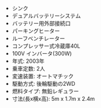 * シンク
* デュアルバッテリーシステム
* バッテリー用外部接続口
* パーキングヒーター
* ルーフベンチレーター
* コンプレッサー式冷蔵庫40L
* 100V インバータ(300W)
* 年式: 2003年
* 乗車定数: 2人 
* 変速装置: オートマチック
* 駆動方式: 後輪駆動の2WD
* 燃料タイプ: 無鉛レギュラー
* 寸法(長x横x高): 5m x 1.7m x 2.4m